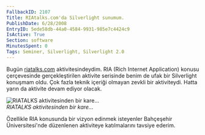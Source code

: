 ```yaml
---
FallbackID: 2107
Title: RIAtalks.com'da Silverlight sunumum.
PublishDate: 6/28/2008
EntryID: 5ede58db-44a0-4584-9931-985e7c4424c9
IsActive: True
Section: software
MinutesSpent: 0
Tags: Seminer, Silverlight, Silverlight 2.0
---
```

Bugün [riatalks.com](http://riatalks.com) aktivitesindeydim. RIA (Rich
Internet Application) konusu çerçevesinde gerçekleştirilen aktivite
serisinde benim de ufak bir Silverlight konuşmam oldu. Çok fazla teknik
içeriği olmayan zevkli bir aktiviteydi. Hatta yarın da aktivite devam
ediyor olacak.

![RIATALKS aktivitesinden bir
kare...](http://cdn.daron.yondem.com/assets/2107/28062008_1.jpg)\
*RIATALKS aktivitesinden bir kare...*

Özellikle RIA konusunda bir vizyon edinmek isteyenler Bahçeşehir
Üniversitesi'nde düzenlenen aktiviteye katılmalarını tavsiye ederim.


